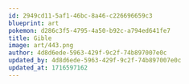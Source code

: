 ```yaml
---
id: 2949cd11-5af1-46bc-8a46-c226696659c3
blueprint: art
pokemon: d286c3f5-4795-4a50-b92c-a794ed641fe7
title: Gible
image: art/443.png
author: 4d8d6ede-5963-429f-9c2f-74b897007e0c
updated_by: 4d8d6ede-5963-429f-9c2f-74b897007e0c
updated_at: 1716597162
---
```

